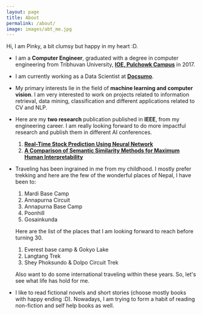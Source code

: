 ```yaml
---
layout: page
title: About
permalink: /about/
image: images/abt_me.jpg
---
```


Hi, I am Pinky, a bit clumsy but happy in my heart :D. 

- I am a **Computer Engineer**, graduated with a degree in computer engineering from Tribhuvan University, **[IOE, Pulchowk Campus](http://doece.pcampus.edu.np)** in 2017.
- I am currently working as a Data Scientist at **[Docsumo](https://docsumo.com/)**.
- My primary interests lie in the field of **machine learning and computer vision**. I am very interested to work on projects related to information retrieval, data mining, classification and different applications related to CV and NLP.
- Here are my **two research** publication published in **IEEE**, from my engineering career. I am really looking forward to do more impactful research and publish them in different AI conferences.

    1. **[Real-Time Stock Prediction Using Neural Network](https://ieeexplore.ieee.org/document/8443057)**
    2. **[A Comparison of Semantic Similarity Methods for Maximum Human Interpretability](https://ieeexplore.ieee.org/document/8947433)**

<!-- Hobbies -->
- Traveling has been ingrained in me from my childhood. I mostly prefer trekking and here are the few of the wonderful places of Nepal, I have been to:
        
    1. Mardi Base Camp
    2. Annapurna Circuit
    3. Annapurna Base Camp
    4. Poonhill
    5. Gosainkunda 

    <!-- I am planning to write my travel stories of the places I have been to here as well. Here you can follow me if you like to see my travel journey: [insta link] -->

    Here are the list of the places that I am looking forward to reach before turning 30.
        
    1. Everest base camp & Gokyo Lake
    2. Langtang Trek
    3. Shey Phoksundo & Dolpo Circuit Trek

    Also want to do some international traveling within these years. So, let's see what life has hold for me.

- I like to read fictional novels and short stories (choose mostly books with happy ending :D). Nowadays, I am trying to form a habit of reading non-fiction and self help books as well.
